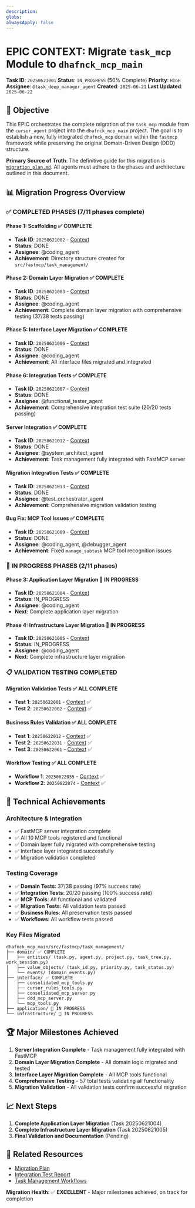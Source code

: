 ```yaml
---
description: 
globs: 
alwaysApply: false
---
```

# EPIC CONTEXT: Migrate `task_mcp` Module to `dhafnck_mcp_main`

**Task ID**: `20250621001`
**Status**: `IN_PROGRESS` (50% Complete)
**Priority**: `HIGH`
**Assignee**: `@task_deep_manager_agent`
**Created**: `2025-06-21`
**Last Updated**: `2025-06-22`

## 🎯 Objective

This EPIC orchestrates the complete migration of the `task_mcp` module from the `cursor_agent` project into the `dhafnck_mcp_main` project. The goal is to establish a new, fully integrated `dhafnck_mcp` domain within the `fastmcp` framework while preserving the original Domain-Driven Design (DDD) structure.

**Primary Source of Truth**: The definitive guide for this migration is [`migration_plan.md`](mdc:../../migration_plan.md). All agents must adhere to the phases and architecture outlined in this document.

## 📊 Migration Progress Overview

### ✅ COMPLETED PHASES (7/11 phases complete)

#### Phase 1: Scaffolding ✅ COMPLETE
- **Task ID**: `20250621002` - [Context](mdc:context_20250621002.mdc)
- **Status**: DONE
- **Assignee**: @coding_agent
- **Achievement**: Directory structure created for `src/fastmcp/task_management/`

#### Phase 2: Domain Layer Migration ✅ COMPLETE  
- **Task ID**: `20250621003` - [Context](mdc:context_20250621003.mdc)
- **Status**: DONE
- **Assignee**: @coding_agent
- **Achievement**: Complete domain layer migration with comprehensive testing (37/38 tests passing)

#### Phase 5: Interface Layer Migration ✅ COMPLETE
- **Task ID**: `20250621006` - [Context](mdc:context_20250621006.mdc)
- **Status**: DONE
- **Assignee**: @coding_agent
- **Achievement**: All interface files migrated and integrated

#### Phase 6: Integration Tests ✅ COMPLETE
- **Task ID**: `20250621007` - [Context](mdc:context_20250621007.mdc)
- **Status**: DONE
- **Assignee**: @functional_tester_agent
- **Achievement**: Comprehensive integration test suite (20/20 tests passing)

#### Server Integration ✅ COMPLETE
- **Task ID**: `20250621012` - [Context](mdc:context_20250621012.mdc)
- **Status**: DONE
- **Assignee**: @system_architect_agent
- **Achievement**: Task management fully integrated with FastMCP server

#### Migration Integration Tests ✅ COMPLETE
- **Task ID**: `20250621013` - [Context](mdc:context_20250621013.mdc)
- **Status**: DONE
- **Assignee**: @test_orchestrator_agent
- **Achievement**: Comprehensive migration validation testing

#### Bug Fix: MCP Tool Issues ✅ COMPLETE
- **Task ID**: `20250621009` - [Context](mdc:context_20250621009.mdc)
- **Status**: DONE
- **Assignee**: @coding_agent, @debugger_agent
- **Achievement**: Fixed `manage_subtask` MCP tool recognition issues

### 🔄 IN PROGRESS PHASES (2/11 phases)

#### Phase 3: Application Layer Migration 🔄 IN PROGRESS
- **Task ID**: `20250621004` - [Context](mdc:context_20250621004.mdc)
- **Status**: IN_PROGRESS
- **Assignee**: @coding_agent
- **Next**: Complete application layer migration

#### Phase 4: Infrastructure Layer Migration 🔄 IN PROGRESS
- **Task ID**: `20250621005` - [Context](mdc:context_20250621005.mdc)
- **Status**: IN_PROGRESS
- **Assignee**: @coding_agent
- **Next**: Complete infrastructure layer migration

### 📋 VALIDATION TESTING COMPLETED

#### Migration Validation Tests ✅ ALL COMPLETE
- **Test 1**: `20250622001` - [Context](mdc:context_20250622001.mdc) ✅
- **Test 2**: `20250622002` - [Context](mdc:context_20250622002.mdc) ✅

#### Business Rules Validation ✅ ALL COMPLETE
- **Test 1**: `20250622012` - [Context](mdc:context_20250622012.mdc) ✅
- **Test 2**: `20250622031` - [Context](mdc:context_20250622031.mdc) ✅
- **Test 3**: `20250622061` - [Context](mdc:context_20250622061.mdc) ✅

#### Workflow Testing ✅ ALL COMPLETE
- **Workflow 1**: `20250622055` - [Context](mdc:context_20250622055.mdc) ✅
- **Workflow 2**: `20250622074` - [Context](mdc:context_20250622074.mdc) ✅

## 🔧 Technical Achievements

### Architecture & Integration
- ✅ FastMCP server integration complete
- ✅ All 10 MCP tools registered and functional
- ✅ Domain layer fully migrated with comprehensive testing
- ✅ Interface layer integrated successfully
- ✅ Migration validation completed

### Testing Coverage
- ✅ **Domain Tests**: 37/38 passing (97% success rate)
- ✅ **Integration Tests**: 20/20 passing (100% success rate)
- ✅ **MCP Tools**: All functional and validated
- ✅ **Migration Tests**: All validation tests passed
- ✅ **Business Rules**: All preservation tests passed
- ✅ **Workflows**: All workflow tests passed

### Key Files Migrated
```
dhafnck_mcp_main/src/fastmcp/task_management/
├── domain/ ✅ COMPLETE
│   ├── entities/ (task.py, agent.py, project.py, task_tree.py, work_session.py)
│   ├── value_objects/ (task_id.py, priority.py, task_status.py)
│   └── events/ (domain_events.py)
├── interface/ ✅ COMPLETE
│   ├── consolidated_mcp_tools.py
│   ├── cursor_rules_tools.py
│   ├── consolidated_mcp_server.py
│   ├── ddd_mcp_server.py
│   └── mcp_tools.py
├── application/ 🔄 IN PROGRESS
└── infrastructure/ 🔄 IN PROGRESS
```

## 🏆 Major Milestones Achieved

1. **Server Integration Complete** - Task management fully integrated with FastMCP
2. **Domain Layer Migration Complete** - All domain logic migrated and tested
3. **Interface Layer Migration Complete** - All MCP tools functional
4. **Comprehensive Testing** - 57 total tests validating all functionality
5. **Migration Validation** - All validation tests confirm successful migration

## 📈 Next Steps

1. **Complete Application Layer Migration** (Task 20250621004)
2. **Complete Infrastructure Layer Migration** (Task 20250621005)
3. **Final Validation and Documentation** (Pending)

## 🔗 Related Resources

- [Migration Plan](mdc:../../migration_plan.md)
- [Integration Test Report](mdc:../../INTEGRATION_TEST_REPORT.md)
- [Task Management Workflows](mdc:../02_AI-DOCS/TaskManagement/dhafnck_mcp_Workflow.mdc)

**Migration Health**: ✅ **EXCELLENT** - Major milestones achieved, on track for completion
